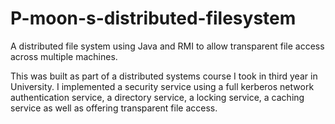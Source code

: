 P-moon-s-distributed-filesystem
===============================

A distributed file system using Java and RMI to allow transparent file access across multiple machines.

This was built as part of a distributed systems course I took in third year in University. I implemented a
security service using a full kerberos network authentication service, a directory service, a locking service, 
a caching service as well as offering transparent file access.
